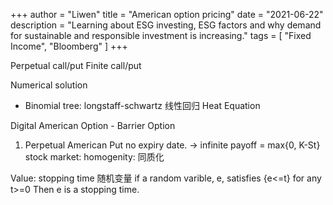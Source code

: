 +++
author = "Liwen"
title = "American option pricing"
date = "2021-06-22"
description = "Learning about ESG investing, ESG factors and why demand for sustainable and responsible investment is increasing."
tags = [
    "Fixed Income", "Bloomberg"
]
+++

Perpetual call/put
Finite call/put

Numerical solution
- Binomial tree: longstaff-schwartz
线性回归
Heat Equation

Digital American Option - Barrier Option

1. Perpetual American Put
no expiry date. -> infinite
payoff = max{0, K-St}
stock market: homogenity: 同质化

Value: stopping time 随机变量
if a random varible, e, satisfies {e<=t} for any t>=0
Then e is a stopping time.

